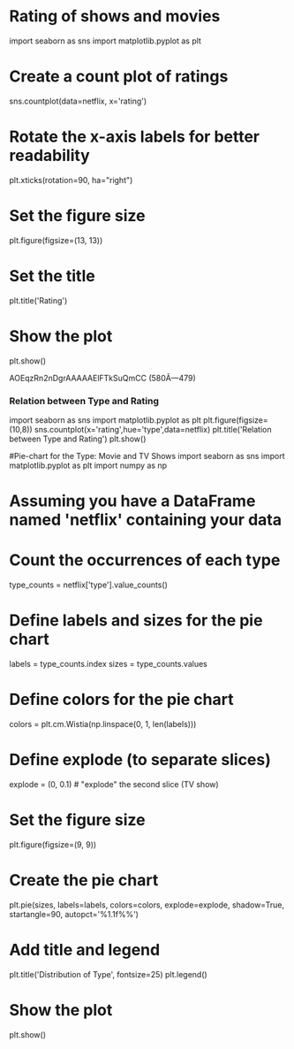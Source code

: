 # Rating of shows and movies
import seaborn as sns
import matplotlib.pyplot as plt

# Create a count plot of ratings
sns.countplot(data=netflix, x='rating')

# Rotate the x-axis labels for better readability
plt.xticks(rotation=90, ha="right")

# Set the figure size
plt.figure(figsize=(13, 13))

# Set the title
plt.title('Rating')

# Show the plot
plt.show()

AOEqzRn2nDgrAAAAAElFTkSuQmCC (580Ã—479)

### Relation between Type and Rating
import seaborn as sns
import matplotlib.pyplot as plt
plt.figure(figsize=(10,8))
sns.countplot(x='rating',hue='type',data=netflix)
plt.title('Relation between Type and Rating')
plt.show()




#Pie-chart for the Type: Movie and TV Shows
import seaborn as sns
import matplotlib.pyplot as plt
import numpy as np

# Assuming you have a DataFrame named 'netflix' containing your data

# Count the occurrences of each type
type_counts = netflix['type'].value_counts()

# Define labels and sizes for the pie chart
labels = type_counts.index
sizes = type_counts.values

# Define colors for the pie chart
colors = plt.cm.Wistia(np.linspace(0, 1, len(labels)))

# Define explode (to separate slices)
explode = (0, 0.1)  # "explode" the second slice (TV show)

# Set the figure size
plt.figure(figsize=(9, 9))

# Create the pie chart
plt.pie(sizes, labels=labels, colors=colors, explode=explode, shadow=True, startangle=90, autopct='%1.1f%%')

# Add title and legend
plt.title('Distribution of Type', fontsize=25)
plt.legend()

# Show the plot
plt.show()



